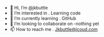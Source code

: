 - 👋 Hi, I’m @jkbuttle
- 👀 I’m interested in . Learning code
- 🌱 I’m currently learning . GitHub
- 💞️ I’m looking to collaborate on -nothing yet
- 📫 How to reach me . Jkbuttle@icoud.com

<!---
jkbuttle/jkbuttle is a ✨ special ✨ repository because its `README.md` (this file) appears on your GitHub profile.
You can click the Preview link to take a look at your changes.
--->
